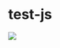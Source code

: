 # test-js

<img src="https://img.shields.io/badge/-10%20Event%20Sources-green?logoColor=34d28B&labelColor=150d11&link=https%3A%2F%2Fpipedream.com%2Fcommunity&link=https%3A%2F%2Fpipedream.com%2Fcommunity" />
